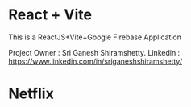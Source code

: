 # React + Vite

This is a ReactJS+Vite+Google Firebase Application 

Project Owner : Sri Ganesh Shiramshetty.
Linkedin : https://www.linkedin.com/in/sriganeshshiramshetty/
# Netflix
